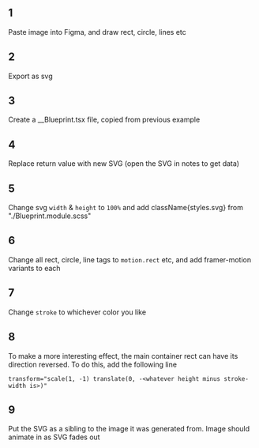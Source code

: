 ## 1

Paste image into Figma, and draw rect, circle, lines etc

## 2

Export as svg

## 3

Create a \_\_Blueprint.tsx file, copied from previous example

## 4

Replace return value with new SVG (open the SVG in notes to get data)

## 5

Change svg `width` & `height` to `100%` and add className{styles.svg} from "./Blueprint.module.scss"

## 6

Change all rect, circle, line tags to `motion.rect` etc, and add framer-motion variants to each

## 7

Change `stroke` to whichever color you like

## 8

To make a more interesting effect, the main container rect can have its direction reversed. To do this, add the following line

```
transform="scale(1, -1) translate(0, -<whatever height minus stroke-width is>)"
```

## 9

Put the SVG as a sibling to the image it was generated from. Image should animate in as SVG fades out
